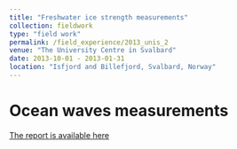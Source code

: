```yaml
---
title: "Freshwater ice strength measurements"
collection: fieldwork
type: "field work"
permalink: /field_experience/2013_unis_2
venue: "The University Centre in Svalbard"
date: 2013-10-01 - 2013-01-31
location: "Isfjord and Billefjord, Svalbard, Norway"
---
```


Ocean waves measurements
======

[The report is available here](d-murashkin.github.io/files/2013_fieldwork_2.pdf)